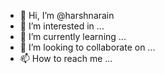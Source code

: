 - 👋 Hi, I’m @harshnarain
- 👀 I’m interested in ...
- 🌱 I’m currently learning ...
- 💞️ I’m looking to collaborate on ...
- 📫 How to reach me ...

<!---
harshnarain/harshnarain is a ✨ special ✨ repository because its `README.md` (this file) appears on your GitHub profile.
You can click the Preview link to take a look at your changes.
--->
